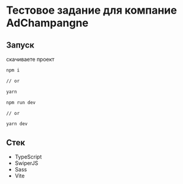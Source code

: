 # Тестовое задание для компание AdChampangne

## Запуск

скачиваете проект

```bash
npm i

// or

yarn
```

```bash
npm run dev

// or

yarn dev
```

## Стек

* TypeScript
* SwiperJS
* Sass
* Vite